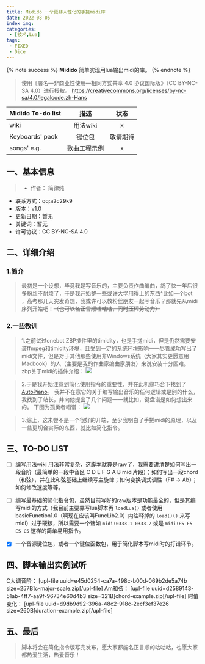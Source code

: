 ```yaml
---
title: Midido 一个更非人性化的手搓midi库
date: 2022-08-05
index_img: 
categories:
 - [技术,Lua]
tags:
 - FIXED
 - Dice
---
```


{% note success %}
**Midido**
简单实现用lua输出midi的库。
{% endnote %}

> 使用《署名—非商业性使用—相同方式共享 4.0 协议国际版》（CC BY-NC-SA 4.0）进行授权。
https://creativecommons.org/licenses/by-nc-sa/4.0/legalcode.zh-Hans


| Midido To-do list      | 描述 | 状态     |
| :---        |    :----:   |          :---: |
| wiki      | 用法wiki       | x |
| Keyboards' pack   | 键位包        | 敬请期待 |
| songs' e.g. | 歌曲工程示例 | x|

## 一、基本信息
> - 作者： 简律纯
- 联系方式：qq:a2c29k9
- 版本：v1.0
- 更新日期：暂无
- 关键词：暂无
- 许可协议：CC BY-NC-SA 4.0

## 二、详细介绍
### 1.简介
> 最初是一个设想，毕竟我是写音乐的，主要负责作曲编曲，鸽了快一年后很多粉丝不耐烦了，于是我开始整一些或许大学用得上的东西^比如一个bot ，高考那几天突发奇想，我或许可以教粉丝朋友一起写音乐？那就先从midi序列开始吧！~~（也可以名正言顺咕咕咕，同时压榨劳动力）~~

### 2.一些教训
> 1.之前试过onebot ZBP插件里的timidity，也是手搓midi，但是仍然需要安装ffmpeg和timidity环境，且受到一定的系统环境影响——尽管成功写出了midi文件，但是对于其他那些使用非Windows系统（大家其实更愿意用Macbook）的人（主要是我的作曲家编曲家朋友）来说安装十分困难。
zbp关于midi的插件介绍：
![](https://dice-forum.s3.ap-northeast-1.amazonaws.com/2022-07-30/1659158099-11773-5d706d6c091bc400.jpg)


> 2.于是我开始注意到简化使用指令的重要性，并在此机缘巧合下找到了 [AutoPiano](https://www.autopiano.cn)。
我并不在意它的关于编写输出音乐的任何逻辑或是别的什么，我找到了站长，并向他提出了几个问题——就比如，键盘谱是如何想出来的。
下图为孤勇者唱谱：
![](https://dice-forum.s3.ap-northeast-1.amazonaws.com/2022-07-30/1659157938-716855-img20220730131141.jpg)


> 3.综上，这未尝不是一个很好的开端，至少我明白了手搓midi的原理，以及一些更切合实际的东西，就比如简化指令。

## 三、TO-DO LIST
- [ ] 编写用法wiki
用法非常复杂，这脚本就算是raw了，我需要讲清楚如何写出一段音阶（最简单的一段中音区 C D E F G A B midi片段）；如何写出一段chord（和弦），并在此和弦基础上继续写主旋律；如何变换调式调性（F# -> Ab）；如何修改速度等等。

- [ ] 编写最基础的简化指令包，虽然目前写好的raw版本是功能最全的，但是其编写midi的方式（我目前主要靠写lua脚本再 `loadLua()` 或者使用basicFunction1.0（啊现在应该叫FuncLib2.0）内注释掉的 `load()()` 来写midi）过于硬核，所以需要一个诸如 `midi:0333-1 0333-2` 或是 `midi:E5 E5 E5 C5` 这样的简单易用指令。

- [x] 一个音源键位包，或者一个键位函数包，用于简化脚本写midi时的打谱环节。

## 四、脚本输出实例试听
C大调音阶：
[upl-file uuid=e45d0254-ca7a-498c-b00d-069b2de5a74b size=257B]c-major-scale.zip[/upl-file]
Am和弦：
[upl-file uuid=d2589143-51ab-4ff7-aa9f-96734e60d4b3 size=321B]chord-example.zip[/upl-file]
时值变化：
[upl-file uuid=d9db9d92-396a-48c2-918c-2ecf3ef37e26 size=260B]duration-example.zip[/upl-file]

## 五、最后
> 脚本将会在简化指令版写完发布，愿大家都能名正言顺的咕咕咕，也愿大家都热爱生活，热爱音乐！

